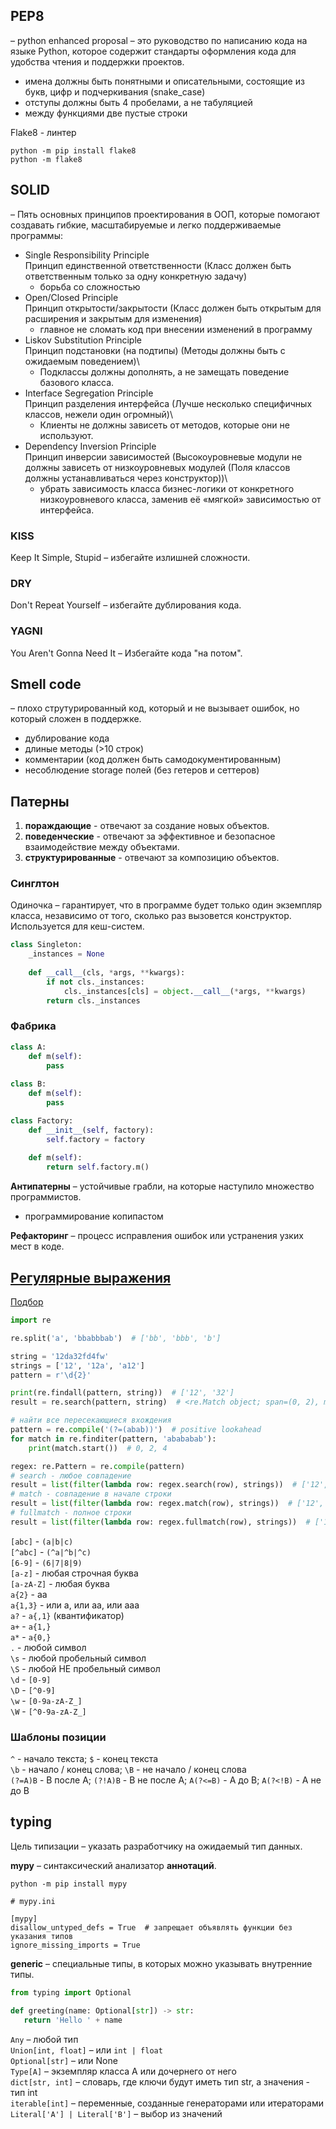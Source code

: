 ## PEP8

– python enhanced proposal – это руководство по написанию кода на языке Python,
которое содержит стандарты оформления кода для удобства чтения и поддержки проектов.

* имена должны быть понятными и описательными, состоящие из букв, цифр и подчеркивания (snake_case)
* отступы должны быть 4 пробелами, а не табуляцией
* между функциями две пустые строки

Flake8 - линтер

```shell
python -m pip install flake8
python -m flake8
```

## SOLID

– Пять основных принципов проектирования в ООП, которые помогают создавать гибкие, масштабируемые и легко поддерживаемые программы:

* Single Responsibility Principle \
    Принцип единственной ответственности (Класс должен быть ответственным только за одну конкретную задачу)
    - борьба со сложностью
* Open/Closed Principle \
    Принцип открытости/закрытости (Класс должен быть открытым для расширения и закрытым для изменения)
    - главное не сломать код при внесении изменений в программу
* Liskov Substitution Principle \
    Принцип подстановки (на подтипы) (Методы должны быть с ожидаемым поведением)\
    - Подклассы должны дополнять, а не замещать поведение базового класса.
* Interface Segregation Principle \
    Принцип разделения интерфейса (Лучше несколько специфичных классов, нежели один огромный)\
    - Клиенты не должны зависеть от методов, которые они не используют.
* Dependency Inversion Principle \
    Принцип инверсии зависимостей (Высокоуровневые модули не должны зависеть от низкоуровневых модулей (Поля классов должны устанавливаться через конструктор))\
    - убрать зависимость класса бизнес-логики от конкретного низкоуровневого класса, заменив её «мягкой» зависимостью от интерфейса.

### KISS

Keep It Simple, Stupid – избегайте излишней сложности.

### DRY

Don't Repeat Yourself –  избегайте дублирования кода.

### YAGNI

You Aren't Gonna Need It – Избегайте кода "на потом".


## Smell code

– плохо струтурированный код, который и не вызывает ошибок, но который сложен в поддержке.

* дублирование кода
* длиные методы (>10 строк)
* комментарии (код должен быть самодокументированным)
* несоблюдение storage полей (без гетеров и сеттеров)

## Патерны

1. **пораждающие** - отвечают за создание новых объектов.
2. **поведенческие** - отвечают за эффективное и безопасное взаимодействие между объектами.
3. **структурированные** - отвечают за композицию объектов.

### Синглтон

Одиночка – гарантирует, что в программе будет только один экземпляр класса, независимо от того, сколько раз вызовется конструктор.\
Используется для кеш-систем.

```python
class Singleton:
    _instances = None
    
    def __call__(cls, *args, **kwargs):
        if not cls._instances:
            cls._instances[cls] = object.__call__(*args, **kwargs)
        return cls._instances
```

### Фабрика

```python
class A:
    def m(self):
        pass
        
class B:
    def m(self):
        pass

class Factory:
    def __init__(self, factory):
        self.factory = factory
    
    def m(self):
        return self.factory.m()
```

**Антипатерны** – устойчивые грабли, на которые наступило множество программистов.

* программирование копипастом

**Рефакторинг** – процесс исправления ошибок или устранения узких мест в коде.


## [Регулярные выражения](https://cheatography.com/davechild/cheat-sheets/regular-expressions/)

[Подбор](https://regex101.com/)

```python
import re

re.split('a', 'bbabbbab')  # ['bb', 'bbb', 'b']

string = '12da32fd4fw'
strings = ['12', '12a', 'a12']
pattern = r'\d{2}'

print(re.findall(pattern, string))  # ['12', '32']
result = re.search(pattern, string)  # <re.Match object; span=(0, 2), match='12'> 

# найти все пересекающиеся вхождения
pattern = re.compile('(?=(abab))')  # positive lookahead 
for match in re.finditer(pattern, 'abababab'):
    print(match.start())  # 0, 2, 4

regex: re.Pattern = re.compile(pattern)
# search - любое совпадение
result = list(filter(lambda row: regex.search(row), strings))  # ['12', '12a', 'a12']
# match - совпадение в начале строки
result = list(filter(lambda row: regex.match(row), strings))  # ['12', '12a']
# fullmatch - полное строки
result = list(filter(lambda row: regex.fullmatch(row), strings))  # ['12']
```

`[abc]` - `(a|b|c)`\
`[^abc]` - `(^a|^b|^c)`\
`[6-9]` - `(6|7|8|9)`\
`[a-z]` - любая строчная буква\
`[a-zA-Z]` - любая буква\
`a{2}` - aa\
`a{1,3}` - или a, или aa, или aaa\
`a?` - `a{,1}` (квантификатор)\
`a+` - `a{1,}`\
`a*` - `a{0,}`\
`.` - любой символ\
`\s` - любой пробельный символ\
`\S` - любой НЕ пробельный символ\
`\d` - `[0-9]`\
`\D` - `[^0-9]`\
`\w` - `[0-9a-zA-Z_]`\
`\W` - `[^0-9a-zA-Z_]`

### Шаблоны позиции
`^` - начало текста; `$` - конец текста\
`\b` - начало / конец слова; `\B` - не начало / конец слова\
`(?=A)B` - B после A; `(?!A)B` - B не после A; `A(?<=B)` - A до B; `A(?<!B)` - A не до B


## typing

Цель типизации – указать разработчику на ожидаемый тип данных.

**mypy** – синтаксический анализатор **аннотаций**.

```shell
python -m pip install mypy
```

```
# mypy.ini

[mypy]
disallow_untyped_defs = True  # запрещает объявлять функции без указания типов
ignore_missing_imports = True
```

**generic** – специальные типы, в которых можно указывать внутренние типы.

```python
from typing import Optional

def greeting(name: Optional[str]) -> str:
   return 'Hello ' + name
```

`Any` – любой тип\
`Union[int, float]` – или `int | float`\
`Optional[str]` – или None\
`Type[A]` – экземпляр класса A или дочернего от него\
`dict[str, int]` – словарь, где ключи будут иметь тип str, а значения - тип int\
`iterable[int]` – переменные, созданные генераторами или итераторами\
`Literal['A'] | Literal['B']` – выбор из значений
